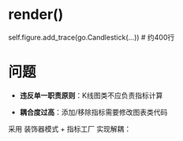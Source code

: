 

# render()
self.figure.add_trace(go.Candlestick(...))  # 约400行


# 问题
- __违反单一职责原则__：K线图类不应负责指标计算

- __耦合度过高__：添加/移除指标需要修改图表类代码

采用 装饰器模式 + 指标工厂 实现解耦：